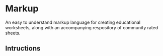 # Markup

An easy to understand markup language for creating educational worksheets, along with an accompanying respository of community rated sheets.

## Intructions

